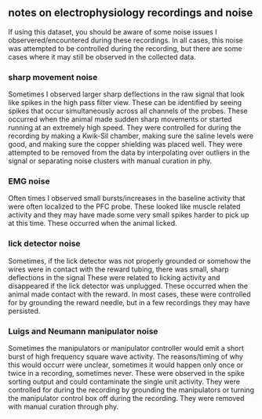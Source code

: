 ## notes on electrophysiology recordings and noise

If using this dataset, you should be aware of some noise issues I observered/encountered during these recordings.
In all cases, this noise was attempted to be controlled during the recording, but there are some cases where it may still be observed in the collected data.

### sharp movement noise
Sometimes I observed larger sharp deflections in the raw signal that look like spikes in the high pass filter view.
These can be identified by seeing spikes that occur simultaneously across all channels of the probes.
These occurred when the animal made sudden sharp movements or started running at an extremely high speed. 
They were controlled for during the recording by making a Kwik-Sil chamber, making sure the saline levels were good, and making sure the copper shielding was placed well.
They were attempted to be removed from the data by interpolating over outliers in the signal or separating noise clusters with manual curation in phy.

### EMG noise
Often times I observed small bursts/increases in the baseline activity that were often localized to the PFC probe. 
These looked like muscle related activity and they may have made some very small spikes harder to pick up at this time.
These occurred when the animal licked.

### lick detector noise
Sometimes, if the lick detector was not properly grounded or somehow the wires were in contact with the reward tubing, there was small, sharp deflections in the signal
These were related to licking activity and disappeared if the lick detector was unplugged.
These occurred when the animal made contact with the reward.
In most cases, these were controlled for by grounding the reward needle, but in a few recordings they may have persisted.

### Luigs and Neumann manipulator noise
Sometimes the manipulators or manipulator controller would emit a short burst of high frequency square wave activity.
The reasons/timing of why this would occurr were unclear, sometimes it would happen only once or twice in a recording, sometimes never.
These were observed in the spike sorting output and could contaminate the single unit activity. 
They were controlled for during the recording by grounding the manipulators or turning the manipulator control box off during the recording.
They were removed with manual curation through phy.